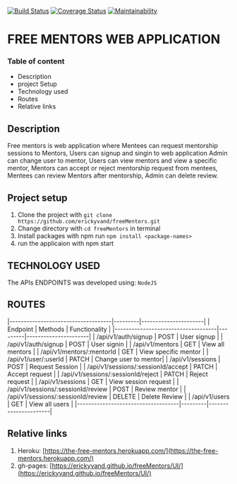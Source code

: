 [![Build Status](https://travis-ci.org/erickyvand/freeMentors.svg?branch=develop)](https://travis-ci.org/erickyvand/freeMentors)
[![Coverage Status](https://coveralls.io/repos/github/erickyvand/freeMentors/badge.svg?branch=develop)](https://coveralls.io/github/erickyvand/freeMentors?branch=develop)
[![Maintainability](https://api.codeclimate.com/v1/badges/00420ac0f5e2b0d24fac/maintainability)](https://codeclimate.com/github/erickyvand/freeMentors/maintainability)

# FREE MENTORS WEB APPLICATION

### Table of content
- Description
- project Setup
- Technology used
- Routes
- Relative links

Description
---

Free mentors is web application where Mentees can request mentorship sessions to Mentors,
Users can signup and singin to web application
Admin can change user to mentor,
Users can view mentors and view a specific mentor,
Mentors can accept or reject mentorship request from mentees,
Mentees can review Mentors after mentorship,
Admin can delete review.

Project setup
---
1. Clone the project with `git clone https://github.com/erickyvand/freeMentors.git`
2. Change directory with `cd freeMentors` in terminal
3. Install packages with npm run `npm install <package-names>`
4. run the applicaion with npm start	

TECHNOLOGY USED
---

The APIs ENDPOINTS was developed using: `NodeJS`

ROUTES
---

|------------------------------------|---------|----------------------|
| Endpoint                           | Methods | Functionality        |
|------------------------------------|---------|----------------------|
| /api/v1/auth/signup                | POST    | User signup          |
| /api/v1/auth/signup                | POST    | User signin   	      |
| /api/v1/mentors                    | GET     | View all mentors     |
| /api/v1/mentors/:mentorId          | GET     | View specific mentor |
| /api/v1/user/:userId               | PATCH   | Change user to mentor|
| /api/v1/sessions                   | POST    | Request Session      |
| /api/v1/sessions/:sessionId/accept | PATCH   | Accept request       |
| /api/v1/sessions/:sessionId/reject | PATCH   | Reject request       | 
| /api/v1/sessions	                 | GET     | View session request |
| /api/v1/sessions/:sessionId/review | POST    | Review mentor        |
| /api/v1/sessions/:sessionId/review | DELETE  | Delete Review        |	
| /api/v1/users                      | GET     | View all users       |
|------------------------------------|---------|----------------------|

Relative links
---
1. Heroku: [https://the-free-mentors.herokuapp.com/](https://the-free-mentors.herokuapp.com/)
2. gh-pages: [https://erickyvand.github.io/freeMentors/UI/](https://erickyvand.github.io/freeMentors/UI/)
